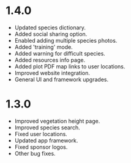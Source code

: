 # 1.4.0

- Updated species dictionary.
- Added social sharing option.
- Enabled adding multiple species photos.
- Added 'training' mode.
- Added warning for difficult species.
- Added resources info page.
- Added plot PDF map links to user locations.
- Improved website integration.
- General UI and framework upgrades.

# 1.3.0

- Improved vegetation height page.
- Improved species search.
- Fixed user locations.
- Updated app framework.
- Fixed sponsor logos.
- Other bug fixes.
